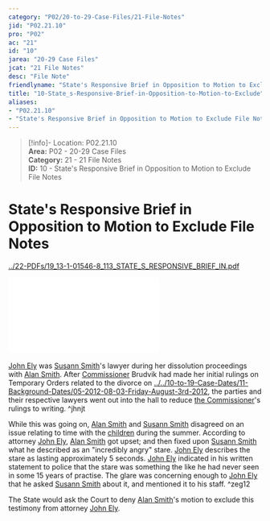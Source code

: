 ```yaml
---  
category: "P02/20-to-29-Case-Files/21-File-Notes"  
jid: "P02.21.10"  
pro: "P02"  
ac: "21"  
id: "10"  
jarea: "20-29 Case Files"  
jcat: "21 File Notes"  
desc: "File Note"  
friendlyname: "State's Responsive Brief in Opposition to Motion to Exclude File Notes"  
title: "10-State_s-Responsive-Brief-in-Opposition-to-Motion-to-Exclude"  
aliases:   
- "P02.21.10"  
- "State's Responsive Brief in Opposition to Motion to Exclude File Notes"  
---  
```

>[!info]- Location: P02.21.10  
>**Area:** P02 - 20-29 Case Files  
>**Category:** 21 - 21 File Notes  
>**ID:** 10 - State's Responsive Brief in Opposition to Motion to Exclude File Notes  
  
# State's Responsive Brief in Opposition to Motion to Exclude File Notes  
  
  
  
[../22-PDFs/19_13-1-01546-8_113_STATE_S_RESPONSIVE_BRIEF_IN.pdf](../../../assets/attachments/19_13-1-01546-8_113_STATE_S_RESPONSIVE_BRIEF_IN.pdf)  
  
![](../../../assets/attachments/19_13-1-01546-8_113_STATE_S_RESPONSIVE_BRIEF_IN.pdf)  
  
[John Ely](../../70-to-79-People/77-Legal-Teams/02-John-Ely.md#) was [Susann Smith](../../70-to-79-People/71-Victims/02-Susann-Smith.md#)'s lawyer during her dissolution proceedings with [Alan Smith](../../70-to-79-People/72-Suspects-and-People-of-Interest/02-Alan-Smith.md#). After [Commissioner](../../70-to-79-People/77-Legal-Teams/03-Commissioner.md#) Brudvik had made her initial rulings on Temporary Orders related to the divorce on [../../10-to-19-Case-Dates/11-Background-Dates/05-2012-08-03-Friday-August-3rd-2012](../../10-to-19-Case-Dates/11-Background-Dates/05-2012-08-03-Friday-August-3rd-2012.md#), the parties and their respective lawyers went out into the hall to reduce [the Commissioner](../../70-to-79-People/77-Legal-Teams/03-Commissioner.md#)'s rulings to writing. ^jhnjt  
  
While this was going on, [Alan Smith](../../70-to-79-People/72-Suspects-and-People-of-Interest/02-Alan-Smith.md#.md#.md#) and [Susann Smith](../../70-to-79-People/71-Victims/02-Susann-Smith.md#) disagreed on an issue relating to time with the [children](../../70-to-79-People/73-Family-and-Friends/08-Children.md#) during the summer. According to attorney [John Ely](../../70-to-79-People/77-Legal-Teams/02-John-Ely.md#), [Alan Smith](../../70-to-79-People/72-Suspects-and-People-of-Interest/02-Alan-Smith.md#.md#) got upset; and then fixed upon [Susann Smith](../../70-to-79-People/71-Victims/02-Susann-Smith.md#) what he described as an "incredibly angry" stare. [John Ely](../../70-to-79-People/77-Legal-Teams/02-John-Ely.md#) describes the stare as lasting approximately 5 seconds. [John Ely](../../70-to-79-People/77-Legal-Teams/02-John-Ely.md#) indicated in his written statement to police that the stare was something the like he had never seen in some 15 years of practise. The glare was concerning enough to [John Ely](../../70-to-79-People/77-Legal-Teams/02-John-Ely.md#.md#) that he asked [Susann Smith](../../70-to-79-People/71-Victims/02-Susann-Smith.md#.md#) about it, and mentioned it to his staff. ^zeg12  
  
The State would ask the Court to deny [Alan Smith](../../70-to-79-People/72-Suspects-and-People-of-Interest/02-Alan-Smith.md#)'s motion to exclude this testimony from attorney [John Ely](../../70-to-79-People/77-Legal-Teams/02-John-Ely.md#.md#.md#).  
